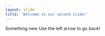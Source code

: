 ```yaml
---
layout: slide
title: 'Welcome to our second slide!'
---
```

Something new
Use the left arrow to go back!

